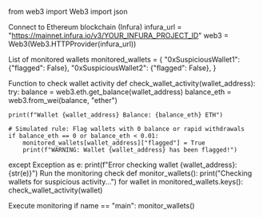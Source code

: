 from web3 import Web3 import json

Connect to Ethereum blockchain (Infura)
infura_url = "https://mainnet.infura.io/v3/YOUR_INFURA_PROJECT_ID" web3 = Web3(Web3.HTTPProvider(infura_url))

List of monitored wallets
monitored_wallets = { "0xSuspiciousWallet1": {"flagged": False}, "0xSuspiciousWallet2": {"flagged": False}, }

Function to check wallet activity
def check_wallet_activity(wallet_address): try: balance = web3.eth.get_balance(wallet_address) balance_eth = web3.from_wei(balance, "ether")

    print(f"Wallet {wallet_address} Balance: {balance_eth} ETH")

    # Simulated rule: Flag wallets with 0 balance or rapid withdrawals
    if balance_eth == 0 or balance_eth < 0.01:
        monitored_wallets[wallet_address]["flagged"] = True
        print(f"WARNING: Wallet {wallet_address} has been flagged!")

except Exception as e:
    print(f"Error checking wallet {wallet_address}: {str(e)}")
Run the monitoring check
def monitor_wallets(): print("Checking wallets for suspicious activity...") for wallet in monitored_wallets.keys(): check_wallet_activity(wallet)

Execute monitoring
if name == "main": monitor_wallets()
